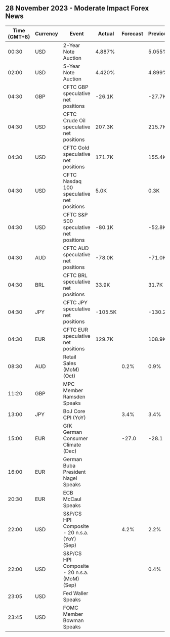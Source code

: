 ## 28 November 2023 - Moderate Impact Forex News

| Time (GMT+8) | Currency | Event | Actual | Forecast | Previous |
|------|----------|-------|--------|----------|----------|
| 00:30 | USD | 2-Year Note Auction | 4.887% |  | 5.055% |
| 02:00 | USD | 5-Year Note Auction | 4.420% |  | 4.899% |
| 04:30 | GBP | CFTC GBP speculative net positions | -26.1K |  | -27.7K |
| 04:30 | USD | CFTC Crude Oil speculative net positions | 207.3K |  | 215.7K |
| 04:30 | USD | CFTC Gold speculative net positions | 171.7K |  | 155.4K |
| 04:30 | USD | CFTC Nasdaq 100 speculative net positions | 5.0K |  | 0.3K |
| 04:30 | USD | CFTC S&P 500 speculative net positions | -80.1K |  | -52.8K |
| 04:30 | AUD | CFTC AUD speculative net positions | -78.0K |  | -71.0K |
| 04:30 | BRL | CFTC BRL speculative net positions | 33.9K |  | 31.7K |
| 04:30 | JPY | CFTC JPY speculative net positions | -105.5K |  | -130.2K |
| 04:30 | EUR | CFTC EUR speculative net positions | 129.7K |  | 108.9K |
| 08:30 | AUD | Retail Sales (MoM) (Oct) |  | 0.2% | 0.9% |
| 11:20 | GBP | MPC Member Ramsden Speaks |  |  |  |
| 13:00 | JPY | BoJ Core CPI (YoY) |  | 3.4% | 3.4% |
| 15:00 | EUR | GfK German Consumer Climate (Dec) |  | -27.0 | -28.1 |
| 16:00 | EUR | German Buba President Nagel Speaks |  |  |  |
| 20:30 | EUR | ECB McCaul Speaks |  |  |  |
| 22:00 | USD | S&P/CS HPI Composite - 20 n.s.a. (YoY) (Sep) |  | 4.2% | 2.2% |
| 22:00 | USD | S&P/CS HPI Composite - 20 n.s.a. (MoM) (Sep) |  |  | 0.4% |
| 23:05 | USD | Fed Waller Speaks |  |  |  |
| 23:45 | USD | FOMC Member Bowman Speaks |  |  |  |

